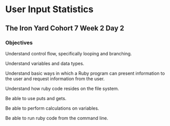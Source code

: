 # User Input Statistics
## The Iron Yard Cohort 7 Week 2 Day 2


### Objectives

Understand control flow, specifically looping and branching.

Understand variables and data types.

Understand basic ways in which a Ruby program can present information to the user and request information from the user.

Understand how ruby code resides on the file system.

Be able to use puts and gets.


Be able to perform calculations on variables.


Be able to run ruby code from the command line.
